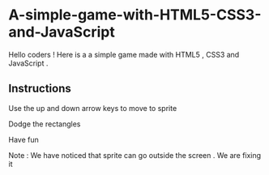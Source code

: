 # A-simple-game-with-HTML5-CSS3-and-JavaScript
Hello coders ! Here is a a simple game made with HTML5 , CSS3 and JavaScript . 

## Instructions 
Use the up and down arrow keys to move to sprite 

Dodge the rectangles

Have fun


Note : We have noticed that sprite can go outside the screen . We are fixing it
